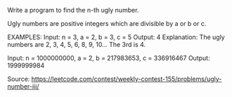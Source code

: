 Write a program to find the n-th ugly number.

Ugly numbers are positive integers which are divisible by a or b or c.

EXAMPLES:
Input: n = 3, a = 2, b = 3, c = 5
Output: 4
Explanation: The ugly numbers are 2, 3, 4, 5, 6, 8, 9, 10... The 3rd is 4.


Input: n = 1000000000, a = 2, b = 217983653, c = 336916467
Output: 1999999984


Source: https://leetcode.com/contest/weekly-contest-155/problems/ugly-number-iii/
